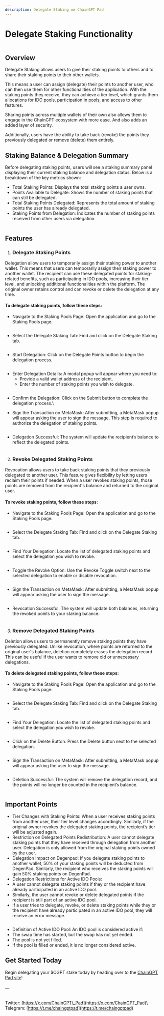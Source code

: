 ```yaml
---
description: Delegate Staking on ChainGPT Pad
---
```


# Delegate Staking Functionality

<figure><img src="../../.gitbook/assets/image.png" alt=""><figcaption></figcaption></figure>

## Overview

Delegate Staking allows users to give their staking points to others and to share their staking points to their other wallets.&#x20;

This means a user can assign (delegate) their points to another user, who can then use them for other functionalities of the application. With the staking points they receive, they can achieve a tier level, which grants them allocations for IDO pools, participation in pools, and access to other features.&#x20;

Sharing points across multiple wallets of their own also allows them to engage in the ChainGPT ecosystem with more ease. And also adds an added layer of security.

Additionally, users have the ability to take back (revoke) the points they previously delegated or remove (delete) them entirely.

## Staking Balance & Delegation Summary

Before delegating staking points, users will see a staking summary panel displaying their current staking balance and delegation status. Below is a breakdown of the key metrics shown:

* Total Staking Points: Displays the total staking points a user owns.
* Points Available to Delegate: Shows the number of staking points that can still be delegated.
* Total Staking Points Delegated: Represents the total amount of staking points the user has already delegated.
* Staking Points from Delegation: Indicates the number of staking points received from other users via delegation.

<figure><img src="https://lh7-rt.googleusercontent.com/docsz/AD_4nXesJ5ztgBGOLKZpQJ7WufX5yBWNtk1y10XCeeK-WkBBulzebgRS7z8pG-wgL6aFKQvh3P0bQx_YIQRo04tYaIpstmkif6_zlDSkWisO3MB_5VhXnSjNODXTyi5-o5_XP6M-S5hdJQ?key=EnS-6xtZMtwe-L-yEeVDWuZl" alt=""><figcaption></figcaption></figure>

## Features

1. ### Delegate Staking Points

Delegation allow users to temporarily assign their staking power to another wallet. This means that users can temporarily assign their staking power to another wallet. The recipient can use these delegated points for staking-related benefits, such as participating in IDO pools, increasing their tier level, and unlocking additional functionalities within the platform. The original owner retains control and can revoke or delete the delegation at any time.

#### To delegate staking points, follow these steps:

* Navigate to the Staking Pools Page: Open the application and go to the Staking Pools page.

<figure><img src="https://lh7-rt.googleusercontent.com/docsz/AD_4nXc0WnO9a6Mw0JYorJ8EQkqRxWe0OSzoJctDPBdzl5hitqgq7XdhCt71XZGfr___XEgJSH-PzLDS8HUVV9rsrfo77J3uJXjNBdUGRT1bPSACrn6YVWdXVWgV18oRZyKDAtSjFl2ONA?key=EnS-6xtZMtwe-L-yEeVDWuZl" alt=""><figcaption></figcaption></figure>

* Select the Delegate Staking Tab: Find and click on the Delegate Staking tab.

<figure><img src="../../.gitbook/assets/image (39).png" alt=""><figcaption></figcaption></figure>

* Start Delegation: Click on the Delegate Points button to begin the delegation process.

<figure><img src="https://lh7-rt.googleusercontent.com/docsz/AD_4nXfU4aJeWaT2y1jbggwlNfKi1CwRfohxuWpiD8q-3dZ2WgXLByzkftSbbfn3YircedUlc1WYTY6NI-VHRRPkXt2KxK20YvVsOKtFS7j7Ckvf-nHVBZRQpKE_Cf3_PmZjTltM6N9sZg?key=EnS-6xtZMtwe-L-yEeVDWuZl" alt=""><figcaption></figcaption></figure>

* Enter Delegation Details: A modal popup will appear where you need to:
  * Provide a valid wallet address of the recipient.
  * Enter the number of staking points you wish to delegate.

<figure><img src="https://lh7-rt.googleusercontent.com/docsz/AD_4nXdOGyusbRZR6-_Rk9-w2HauZFqaI3VQoCune98T19ysKEd3g2CBdZMAVGTfGauiy9XakJMu48tPrsC38pUmFwZHGQWj4sKKydtJVTCmIHlwOetOB5mijLfFbkWwvXLmkot2f0ll?key=EnS-6xtZMtwe-L-yEeVDWuZl" alt=""><figcaption></figcaption></figure>

* Confirm the Delegation: Click on the Submit button to complete the delegation process.\

* Sign the Transaction on MetaMask: After submitting, a MetaMask popup will appear asking the user to sign the message. This step is required to authorize the delegation of staking points.

<figure><img src="https://lh7-rt.googleusercontent.com/docsz/AD_4nXfojUCWPyZZUXpZB7aOpkxF1_sdu-lPxhrcMVkKbPJkEqw4LhW86UKe0YPEokC9yXCYWiWEbDj0chr2weBi-ulrSes1M63xVjo3GT1e8Wjplvf7Kjvgi8d7AqgqBvMuyzdeyGpoXg?key=EnS-6xtZMtwe-L-yEeVDWuZl" alt=""><figcaption></figcaption></figure>

* Delegation Successful: The system will update the recipient’s balance to reflect the delegated points.

<figure><img src="https://lh7-rt.googleusercontent.com/docsz/AD_4nXdVMRkDqrZd7hG7KNxTs_bD1SGPeohS1ku_sdGAjO8nFN8EzKPQa7cmcmtufY7hM5CSESt6Gy6jqtjpQK4Ot2Lq6sv4q-Ume5MfZNbit2eXs5j95i5xAN5ec1s5-C3w_apv1GGu?key=EnS-6xtZMtwe-L-yEeVDWuZl" alt=""><figcaption></figcaption></figure>

2. ### Revoke Delegated Staking Points

Revocation allows users to take back staking points that they previously delegated to another user. This feature gives flexibility by letting users reclaim their points if needed. When a user revokes staking points, those points are removed from the recipient's balance and returned to the original user.

#### To revoke staking points, follow these steps:

* Navigate to the Staking Pools Page: Open the application and go to the Staking Pools page.

<figure><img src="https://lh7-rt.googleusercontent.com/docsz/AD_4nXc0WnO9a6Mw0JYorJ8EQkqRxWe0OSzoJctDPBdzl5hitqgq7XdhCt71XZGfr___XEgJSH-PzLDS8HUVV9rsrfo77J3uJXjNBdUGRT1bPSACrn6YVWdXVWgV18oRZyKDAtSjFl2ONA?key=EnS-6xtZMtwe-L-yEeVDWuZl" alt=""><figcaption></figcaption></figure>

* Select the Delegate Staking Tab: Find and click on the Delegate Staking tab.

<figure><img src="https://lh7-rt.googleusercontent.com/docsz/AD_4nXf3sVdrD2cXVwG0-D_X9zpMKNbkt5JNm7xI621c3_GsQbcG35VoCiTOopx2EkS8POdk-ZJjmAWETdwGeGkQDT63iRc62Ui2jTYHG6SlAk_vPa8pik2cRXGou5bdpK06uZWwwFuybQ?key=EnS-6xtZMtwe-L-yEeVDWuZl" alt=""><figcaption></figcaption></figure>

* Find Your Delegation: Locate the list of delegated staking points and select the delegation you wish to revoke.

<figure><img src="https://lh7-rt.googleusercontent.com/docsz/AD_4nXfHQuOwE2Hvu7cF5ngW7XQnYJwmYiGMspoxdF19q_7EhKRt-918TxjVIqUvUx-4V3iYl5aTrkf5eEN9YFIolVnlke6vo7AReJGZJRkKqB5j4TBN1gHyzDUidvxfRD1lhc-u8mv3HA?key=EnS-6xtZMtwe-L-yEeVDWuZl" alt=""><figcaption></figcaption></figure>

* Toggle the Revoke Option: Use the Revoke Toggle switch next to the selected delegation to enable or disable revocation.

<figure><img src="https://lh7-rt.googleusercontent.com/docsz/AD_4nXdikFq56LeSXNrDZiuhonlueKp1Cg_k-9Ge2kiQbWACZAFo4lKwLZHlkhNVGdo5HtI5P_IDwsi9Di78r6ojkOUAZjVyf1Agu0sshsyvGb-3pDEWhs2lidbv_KKiPrO-29FJqUMz?key=EnS-6xtZMtwe-L-yEeVDWuZl" alt=""><figcaption></figcaption></figure>

* Sign the Transaction on MetaMask: After submitting, a MetaMask popup will appear asking the user to sign the message.

<figure><img src="https://lh7-rt.googleusercontent.com/docsz/AD_4nXe2ShQ8ccclVq_C0mqc6y3_sgJozS14vLrOtdnHNyaFd5zBrwui7TZk4Th6NofL6IjWpM0MBsXj00WFSYQKfMMiIhha_J6PplAhdIltpmZuZh1UUox4TqyO1l4xDqnSGMeqDfPeSw?key=EnS-6xtZMtwe-L-yEeVDWuZl" alt=""><figcaption></figcaption></figure>

* Revocation Successful: The system will update both balances, returning the revoked points to your staking balance.

<figure><img src="https://lh7-rt.googleusercontent.com/docsz/AD_4nXdK4scSDQtsDibfxVu1QiT6SPfft6KkXghjdKODQFvBefWMGJXgvMhuvqKCmJEeGF9QKp1WyS0y_ndUQEz02x9ywj1sm2eom2AMh2Xz7nz81o6qi44X7xrv_Mhs9qp2jcXZ2qQheA?key=EnS-6xtZMtwe-L-yEeVDWuZl" alt=""><figcaption></figcaption></figure>

3. ### Remove Delegated Staking Points

Deletion allows users to permanently remove staking points they have previously delegated. Unlike revocation, where points are returned to the original user's balance, deletion completely erases the delegation record. This can be useful if the user wants to remove old or unnecessary delegations.

#### To delete delegated staking points, follow these steps:

* Navigate to the Staking Pools Page: Open the application and go to the Staking Pools page.

<figure><img src="https://lh7-rt.googleusercontent.com/docsz/AD_4nXc0WnO9a6Mw0JYorJ8EQkqRxWe0OSzoJctDPBdzl5hitqgq7XdhCt71XZGfr___XEgJSH-PzLDS8HUVV9rsrfo77J3uJXjNBdUGRT1bPSACrn6YVWdXVWgV18oRZyKDAtSjFl2ONA?key=EnS-6xtZMtwe-L-yEeVDWuZl" alt=""><figcaption></figcaption></figure>

* Select the Delegate Staking Tab: Find and click on the Delegate Staking tab.

<figure><img src="https://lh7-rt.googleusercontent.com/docsz/AD_4nXf3sVdrD2cXVwG0-D_X9zpMKNbkt5JNm7xI621c3_GsQbcG35VoCiTOopx2EkS8POdk-ZJjmAWETdwGeGkQDT63iRc62Ui2jTYHG6SlAk_vPa8pik2cRXGou5bdpK06uZWwwFuybQ?key=EnS-6xtZMtwe-L-yEeVDWuZl" alt=""><figcaption></figcaption></figure>

* Find Your Delegation: Locate the list of delegated staking points and select the delegation you wish to revoke.

<figure><img src="https://lh7-rt.googleusercontent.com/docsz/AD_4nXfHQuOwE2Hvu7cF5ngW7XQnYJwmYiGMspoxdF19q_7EhKRt-918TxjVIqUvUx-4V3iYl5aTrkf5eEN9YFIolVnlke6vo7AReJGZJRkKqB5j4TBN1gHyzDUidvxfRD1lhc-u8mv3HA?key=EnS-6xtZMtwe-L-yEeVDWuZl" alt=""><figcaption></figcaption></figure>

* Click on the Delete Button: Press the Delete button next to the selected delegation.

<figure><img src="https://lh7-rt.googleusercontent.com/docsz/AD_4nXe5ISLSXJVvkcUfBOqdl-H2awiEC30-823dv2vgR9ygUnXA5B96mS1xP-2IqlmHGZBuJLPa5u8X9My1k75gx38wzUdluv02tMj_7TWxkgJpxPVM3UGhCK6BqGcATZXYvUlthjVu?key=EnS-6xtZMtwe-L-yEeVDWuZl" alt=""><figcaption></figcaption></figure>

* Sign the Transaction on MetaMask: After submitting, a MetaMask popup will appear asking the user to sign the message.

<figure><img src="https://lh7-rt.googleusercontent.com/docsz/AD_4nXe2ShQ8ccclVq_C0mqc6y3_sgJozS14vLrOtdnHNyaFd5zBrwui7TZk4Th6NofL6IjWpM0MBsXj00WFSYQKfMMiIhha_J6PplAhdIltpmZuZh1UUox4TqyO1l4xDqnSGMeqDfPeSw?key=EnS-6xtZMtwe-L-yEeVDWuZl" alt=""><figcaption></figcaption></figure>

* Deletion Successful: The system will remove the delegation record, and the points will no longer be counted in the recipient’s balance.

<figure><img src="https://lh7-rt.googleusercontent.com/docsz/AD_4nXeWnM_yTGwQwE2hdh0Pp8FVZb-IhJDrUHkZGKLa8fOK1p5KcoHHzE2-Bhu17d4dvTTM6wNsW3NiBEjT5rAKZA6y0lwNJEcQHGP7E_x73HliVtMrjdoRkJLjG-ep1RaZiTDwVvxWow?key=EnS-6xtZMtwe-L-yEeVDWuZl" alt=""><figcaption></figcaption></figure>

## Important Points

* Tier Changes with Staking Points: When a user receives staking points from another user, their tier level changes accordingly. Similarly, if the original owner revokes the delegated staking points, the recipient’s tier will be adjusted again.
* Restriction on Delegated Points Redistribution: A user cannot delegate staking points that they have received through delegation from another user. Delegation is only allowed from the original staking points owned by the user.
* Delegation Impact on Degenpad: If you delegate staking points to another wallet, 50% of your staking points will be deducted from DegenPad. Similarly, the recipient who receives the staking points will gain 50% staking points on DegenPad.
* Delegation Restrictions for Active IDO Pools:
* A user cannot delegate staking points if they or the recipient have already participated in an active IDO pool.
* Similarly, the user cannot revoke or delete delegated points if the recipient is still part of an active IDO pool.
* If a user tries to delegate, revoke, or delete staking points while they or the recipient have already participated in an active IDO pool, they will receive an error message.

<figure><img src="https://lh7-rt.googleusercontent.com/docsz/AD_4nXcsTvHKwsRUZZIG0MBnsjiXLpRzBFqsH5M5oVM9qdmCoxYFZcFx9XRCyCU5TYVB84l7FAqNQCJrt-p4r5BegZQCx7_TMvAxpVndNnmV0NNkFMQ1ISyAYpyUOHXdjksUqSBk-Bnz?key=EnS-6xtZMtwe-L-yEeVDWuZl" alt=""><figcaption></figcaption></figure>

* Definition of Active IDO Pool: An IDO pool is considered active if:
* The swap time has started, but the swap has not yet ended.
* The pool is not yet filled.
* If the pool is filled or ended, it is no longer considered active.

## Get Started Today

Begin delegating your $CGPT stake today by heading over to the [ChainGPT Pad site](https://t.co/X85z84M7t5)!\
\
—&#x20;

\
Twitter: [https://x.com/ChainGPT\_Pad](https://x.com/ChainGPT_Pad)\
Telegram: [https://t.me/chaingptpad](https://t.me/chaingptpad)
